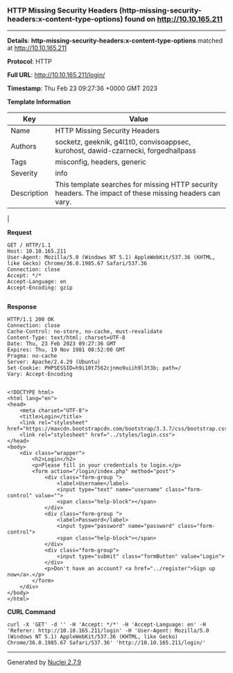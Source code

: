 ### HTTP Missing Security Headers (http-missing-security-headers:x-content-type-options) found on http://10.10.165.211
---
**Details**: **http-missing-security-headers:x-content-type-options**  matched at http://10.10.165.211

**Protocol**: HTTP

**Full URL**: http://10.10.165.211/login/

**Timestamp**: Thu Feb 23 09:27:36 +0000 GMT 2023

**Template Information**

| Key | Value |
|---|---|
| Name | HTTP Missing Security Headers |
| Authors | socketz, geeknik, g4l1t0, convisoappsec, kurohost, dawid-czarnecki, forgedhallpass |
| Tags | misconfig, headers, generic |
| Severity | info |
| Description | This template searches for missing HTTP security headers. The impact of these missing headers can vary.
 |

**Request**
```http
GET / HTTP/1.1
Host: 10.10.165.211
User-Agent: Mozilla/5.0 (Windows NT 5.1) AppleWebKit/537.36 (KHTML, like Gecko) Chrome/36.0.1985.67 Safari/537.36
Connection: close
Accept: */*
Accept-Language: en
Accept-Encoding: gzip


```

**Response**
```http
HTTP/1.1 200 OK
Connection: close
Cache-Control: no-store, no-cache, must-revalidate
Content-Type: text/html; charset=UTF-8
Date: Thu, 23 Feb 2023 09:27:36 GMT
Expires: Thu, 19 Nov 1981 08:52:00 GMT
Pragma: no-cache
Server: Apache/2.4.29 (Ubuntu)
Set-Cookie: PHPSESSID=h9i10t7562cjnmo9uiih9l3t3b; path=/
Vary: Accept-Encoding

 
<!DOCTYPE html>
<html lang="en">
<head>
    <meta charset="UTF-8">
    <title>Login</title>
    <link rel="stylesheet" href="https://maxcdn.bootstrapcdn.com/bootstrap/3.3.7/css/bootstrap.css">
    <link rel="stylesheet" href="../styles/login.css">
</head>
<body>
    <div class="wrapper">
        <h2>Login</h2>
        <p>Please fill in your credentials to login.</p>
        <form action="/login/index.php" method="post">
            <div class="form-group ">
                <label>Username</label>
                <input type="text" name="username" class="form-control" value="">
                <span class="help-block"></span>
            </div>    
            <div class="form-group ">
                <label>Password</label>
                <input type="password" name="password" class="form-control">
                <span class="help-block"></span>
            </div>
            <div class="form-group">
                <input type="submit" class="formButton" value="Login">
            </div>
            <p>Don't have an account? <a href="../register">Sign up now</a>.</p>
        </form>
    </div>    
</body>
</html>

```


**CURL Command**
```
curl -X 'GET' -d '' -H 'Accept: */*' -H 'Accept-Language: en' -H 'Referer: http://10.10.165.211/login' -H 'User-Agent: Mozilla/5.0 (Windows NT 5.1) AppleWebKit/537.36 (KHTML, like Gecko) Chrome/36.0.1985.67 Safari/537.36' 'http://10.10.165.211/login/'
```
---
Generated by [Nuclei 2.7.9](https://github.com/projectdiscovery/nuclei)